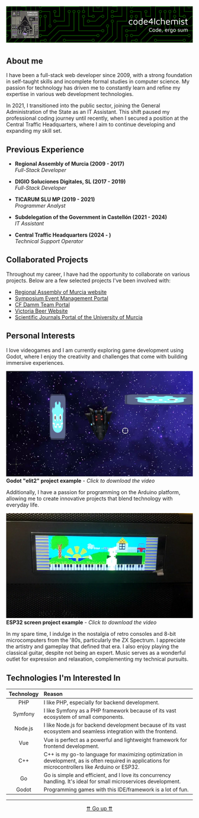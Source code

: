# ![code4lchemist - Code, ergo sum](./header.png)

## About me

I have been a full-stack web developer since 2009, with a strong foundation in self-taught skills and incomplete formal studies in computer science. My passion for technology has driven me to constantly learn and refine my expertise in various web development technologies.

In 2021, I transitioned into the public sector, joining the General Administration of the State as an IT Assistant. This shift paused my professional coding journey until recently, when I secured a position at the Central Traffic Headquarters, where I aim to continue developing and expanding my skill set.

## Previous Experience

- **Regional Assembly of Murcia (2009 - 2017)**  
*Full-Stack Developer*
- **DIGIO Soluciones Digitales, SL (2017 - 2019)**  
*Full-Stack Developer*

- **TICARUM SLU MP (2019 - 2021)**  
*Programmer Analyst*

- **Subdelegation of the Government in Castellón (2021 - 2024)**  
*IT Assistant*

- **Central Traffic Headquarters (2024 - )**  
*Technical Support Operator*

## Collaborated Projects

Throughout my career, I have had the opportunity to collaborate on various projects. Below are a few selected projects I've been involved with:

- [Regional Assembly of Murcia website](https://www.asambleamurcia.es)
- [Symposium Event Management Portal](https://symposium.events)
- [CF Damm Team Portal](https://www.cfdamm.cat/es)
- [Victoria Beer Website](https://www.cervezavictoria.es/es)
- [Scientific Journals Portal of the University of Murcia](https://revistas.um.es)

## Personal Interests

I love videogames and I am currently exploring game development using Godot, where I enjoy the creativity and challenges that come with building immersive experiences.

[![Download the video](./elit2.png)](https://github.com/code4lchemist/code4lchemist/raw/refs/heads/main/elit2.mp4)  
**Godot "elit2" project example** - *Click to download the video*

Additionally, I have a passion for programming on the Arduino platform, allowing me to create innovative projects that blend technology with everyday life.

[![Download the video](./mm.png)](https://github.com/code4lchemist/code4lchemist/raw/refs/heads/main/mm.mp4)  
**ESP32 screen project example** - *Click to download the video*

In my spare time, I indulge in the nostalgia of retro consoles and 8-bit microcomputers from the '80s, particularly the ZX Spectrum. I appreciate the artistry and gameplay that defined that era. I also enjoy playing the classical guitar, despite not being an expert. Music serves as a wonderful outlet for expression and relaxation, complementing my technical pursuits.


## Technologies I'm Interested In

| Technology | Reason                                         |
| :--------: | :--------------------------------------------- |
| PHP        | I like PHP, especially for backend development. |
| Symfony    | I like Symfony as a PHP framework because of its vast ecosystem of small components. |
| Node.js    | I like Node.js for backend development because of its vast ecosystem and seamless integration with the frontend. |
| Vue        | Vue is perfect as a powerful and lightweight framework for frontend development. |
| C++        | C++ is my go-to language for maximizing optimization in development, as is often required in applications for microcontrollers like Arduino or ESP32. |
| Go         | Go is simple and efficient, and I love its concurrency handling. It's ideal for small microservices development. |
| Godot      | Programming games with this IDE/framework is a lot of fun. |

---

<center>

[⇈ Go up ⇈](#) 

</center>


<!---
code4lchemist/code4lchemist is a ✨ special ✨ repository because its `README.md` (this file) appears on your GitHub profile.
You can click the Preview link to take a look at your changes.
--->
